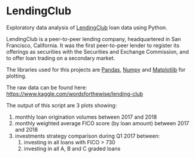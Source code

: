 # LendingClub

Exploratory data analysis of [LendingClub](www.LendingClub.com) loan data using Python.

LendingClub is a peer-to-peer lending company, headquartered in San Francisco, California.
It was the first peer-to-peer lender to register its offerings as securities with the Securities and Exchange Commission, and to offer loan trading on a secondary market.

The libraries used for this projects are [Pandas](https://github.com/pandas-dev/pandas), [Numpy](https://github.com/numpy/numpy) and [Matplotlib](https://github.com/matplotlib/matplotlib) for plotting.

The raw data can be found here:
https://www.kaggle.com/wordsforthewise/lending-club

The output of this script are 3 plots showing:
1.	monthly loan origination volumes between 2017 and 2018
2.	monthly weighted average FICO score (by loan amount) between 2017 and 2018
3. investments strategy comparison during Q1 2017 between:
   1. investing in all loans with FICO > 730
   2. investing in all A, B and C graded loans
  
